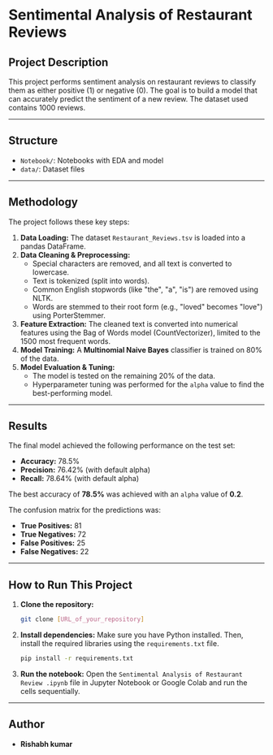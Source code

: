 # Sentimental Analysis of Restaurant Reviews

## Project Description
This project performs sentiment analysis on restaurant reviews to classify them as either positive (1) or negative (0). The goal is to build a model that can accurately predict the sentiment of a new review. The dataset used contains 1000 reviews.

---

## Structure
- `Notebook/`: Notebooks with EDA and model
- `data/`: Dataset files

---

## Methodology
The project follows these key steps:
1.  **Data Loading:** The dataset `Restaurant_Reviews.tsv` is loaded into a pandas DataFrame.
2.  **Data Cleaning & Preprocessing:**
    * Special characters are removed, and all text is converted to lowercase.
    * Text is tokenized (split into words).
    * Common English stopwords (like "the", "a", "is") are removed using NLTK.
    * Words are stemmed to their root form (e.g., "loved" becomes "love") using PorterStemmer.
3.  **Feature Extraction:** The cleaned text is converted into numerical features using the Bag of Words model (CountVectorizer), limited to the 1500 most frequent words.
4.  **Model Training:** A **Multinomial Naive Bayes** classifier is trained on 80% of the data.
5.  **Model Evaluation & Tuning:**
    * The model is tested on the remaining 20% of the data.
    * Hyperparameter tuning was performed for the `alpha` value to find the best-performing model.

---

## Results
The final model achieved the following performance on the test set:
* **Accuracy:** 78.5%
* **Precision:** 76.42% (with default alpha)
* **Recall:** 78.64% (with default alpha)

The best accuracy of **78.5%** was achieved with an `alpha` value of **0.2**.

The confusion matrix for the predictions was:
* **True Positives:** 81
* **True Negatives:** 72
* **False Positives:** 25
* **False Negatives:** 22

---

## How to Run This Project
1.  **Clone the repository:**
    ```bash
    git clone [URL_of_your_repository]
    ```
2.  **Install dependencies:**
    Make sure you have Python installed. Then, install the required libraries using the `requirements.txt` file.
    ```bash
    pip install -r requirements.txt
    ```
3.  **Run the notebook:**
    Open the `Sentimental Analysis of Restaurant Review .ipynb` file in Jupyter Notebook or Google Colab and run the cells sequentially.

---

## Author
* **Rishabh kumar**
